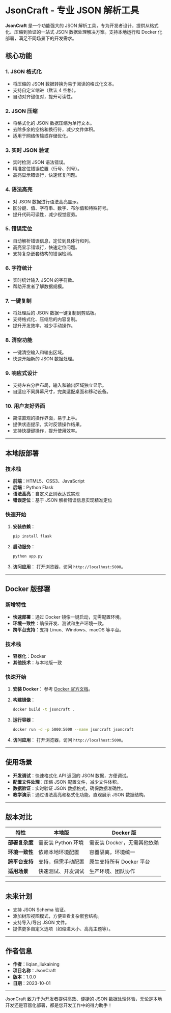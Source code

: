 # JsonCraft - 专业 JSON 解析工具

**JsonCraft** 是一个功能强大的 JSON 解析工具，专为开发者设计，提供从格式化、压缩到验证的一站式 JSON 数据处理解决方案。支持本地运行和 Docker 化部署，满足不同场景下的开发需求。


## 核心功能

### 1. **JSON 格式化**
- 将压缩的 JSON 数据转换为易于阅读的格式化文本。
- 支持自定义缩进（默认 4 空格）。
- 自动对齐键值对，提升可读性。

### 2. **JSON 压缩**
- 将格式化的 JSON 数据压缩为单行文本。
- 去除多余的空格和换行符，减少文件体积。
- 适用于网络传输或存储优化。

### 3. **实时 JSON 验证**
- 实时检测 JSON 语法错误。
- 精准定位错误位置（行号、列号）。
- 高亮显示错误行，快速修复问题。

### 4. **语法高亮**
- 对 JSON 数据进行语法高亮显示。
- 区分键、值、字符串、数字、布尔值和特殊符号。
- 提升代码可读性，减少视觉疲劳。

### 5. **错误定位**
- 自动解析错误信息，定位到具体行和列。
- 高亮显示错误行，快速定位问题。
- 支持复杂嵌套结构的错误检测。

### 6. **字符统计**
- 实时统计输入 JSON 的字符数。
- 帮助开发者了解数据规模。

### 7. **一键复制**
- 将处理后的 JSON 数据一键复制到剪贴板。
- 支持格式化、压缩后的内容复制。
- 提升开发效率，减少手动操作。

### 8. **清空功能**
- 一键清空输入和输出区域。
- 快速开始新的 JSON 数据处理。

### 9. **响应式设计**
- 支持左右分栏布局，输入和输出区域独立显示。
- 自适应不同屏幕尺寸，完美适配桌面和移动设备。

### 10. **用户友好界面**
- 简洁直观的操作界面，易于上手。
- 提供状态提示，实时反馈操作结果。
- 支持快捷键操作，提升使用效率。

---

## 本地版部署

### 技术栈
- **前端**：HTML5、CSS3、JavaScript
- **后端**：Python Flask
- **语法高亮**：自定义正则表达式实现
- **错误定位**：基于 JSON 解析错误信息实现精准定位

### 快速开始
1. **安装依赖**：
   ```bash
   pip install flask
   ```

2. **启动服务**：
   ```bash
   python app.py
   ```

3. **访问应用**：
   打开浏览器，访问 `http://localhost:5000`。

---

## Docker 版部署

### 新增特性
- **快速部署**：通过 Docker 镜像一键启动，无需配置环境。
- **环境一致性**：确保开发、测试和生产环境一致。
- **跨平台支持**：支持 Linux、Windows、macOS 等平台。

### 技术栈
- **容器化**：Docker
- **其他技术**：与本地版一致

### 快速开始
1. **安装 Docker**：
   参考 [Docker 官方文档](https://docs.docker.com/get-docker/)。

2. **构建镜像**：
   ```bash
   docker build -t jsoncraft .
   ```

3. **运行容器**：
   ```bash
   docker run -d -p 5000:5000 --name jsoncraft jsoncraft
   ```

4. **访问应用**：
   打开浏览器，访问 `http://localhost:5000`。

---

## 使用场景

- **开发调试**：快速格式化 API 返回的 JSON 数据，方便调试。
- **配置文件处理**：压缩 JSON 配置文件，减少文件体积。
- **数据验证**：实时验证 JSON 数据格式，确保数据准确性。
- **教学演示**：通过语法高亮和格式化功能，直观展示 JSON 数据结构。

---

## 版本对比

| 特性               | 本地版                   | Docker 版                  |
|--------------------|--------------------------|---------------------------|
| **部署复杂度**     | 需安装 Python 环境       | 需安装 Docker，无需其他依赖 |
| **环境一致性**     | 依赖本地环境配置         | 容器隔离，环境统一         |
| **跨平台支持**     | 支持，但需手动配置       | 原生支持所有 Docker 平台   |
| **适用场景**       | 快速测试、开发调试       | 生产环境、团队协作         |

---

## 未来计划

- 支持 JSON Schema 验证。
- 添加树形视图模式，方便查看复杂嵌套结构。
- 支持导入/导出 JSON 文件。
- 提供更多自定义选项（如缩进大小、高亮主题等）。

---

## 作者信息

- **作者**：liqian_liukaining
- **项目名称**：JsonCraft
- **版本**：1.0.0
- **日期**：2023-10-01

---

JsonCraft 致力于为开发者提供高效、便捷的 JSON 数据处理体验，无论是本地开发还是容器化部署，都是您开发工作中的得力助手！